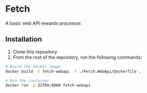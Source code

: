# Fetch

A basic web API rewards processor.

## Installation

1. Clone this repository
2. From the root of the repository, run the following commands:
```bash
# Build the Docker image
docker build -t fetch-webapi -f ./Fetch.WebApi/Dockerfile .

# Run the container
docker run -p 32769:8080 fetch-webapi
